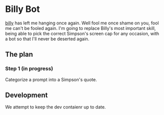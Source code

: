 # Billy Bot

[billy](billy-bot.png) has left me hanging once again.  Well fool me once shame on you, fool me can't be fooled again.  I'm going to replace Billy's most important skill, being able to pick the correct Simpson's screen cap for any occasion, with a bot so that I'll never be deserted again.

## The plan

### Step 1 (in progress)

Categorize a prompt into a Simpson's quote.

## Development

We attempt to keep the dev contaienr up to date.

